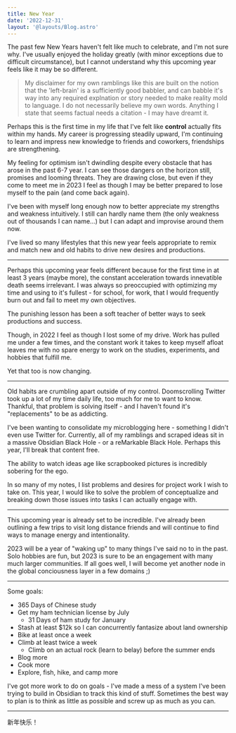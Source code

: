 ```yaml
---
title: New Year
date: '2022-12-31'
layout: '@layouts/Blog.astro'
---
```


The past few New Years haven't felt like much to celebrate, 
and I'm not sure why. 
I've usually enjoyed the holiday greatly (with minor exceptions due to difficult circumstance),
but I cannot understand why this upcoming year feels like it may be so different.

> My disclaimer for my own ramblings like this are built on the notion that the 'left-brain' is a sufficiently good babbler, and can babble it's way into any required explnation or story needed to make reality mold to language. I do not necessarily believe my own words. Anything I state that seems factual needs a citation - I may have dreamt it.

Perhaps this is the first time in my life that I've felt like __control__ actually fits within my hands. My career is progressing steadily upward, I'm continuing to learn and impress new knowledge to friends and coworkers, friendships are strengthening.

My feeling for optimism isn't dwindling despite every obstacle that has arose in the past 6-7 year.
I can see those dangers on the horizon still, promises and looming threats. They are drawing close, but even if they come to meet me in 2023 I feel as though I may be better prepared to lose myself to the pain (and come back again).

I've been with myself long enough now to better appreciate my strengths and weakness intuitively. I still can hardly name them (the only weakness out of thousands I can name...) but I can adapt and improvise around them now.

I've lived so many lifestyles that this new year feels appropriate to remix and match new and old habits to drive new desires and productions.

---

Perhaps this upcoming year feels different because for the first time in at least 3 years (maybe more), the constant acceleration towards innevatible death seems irrelevant. I was always so preoccupied with optimizing my time and using to it's fullest - for school, for work, that I would frequently burn out and fail to meet my own objectives.

The punishing lesson has been a soft teacher of better ways to seek productions and success.

Though, in 2022 I feel as though I lost some of my drive. Work has pulled me under a few times, and the constant work it takes to keep myself afloat leaves me with no spare energy to work on the studies, experiments, and hobbies that fulfill me.

Yet that too is now changing.

---

Old habits are crumbling apart outside of my control. Doomscrolling Twitter took up a lot of my time daily life, too much for me to want to know. Thankful, that problem is solving itself - and I haven't found it's "replacements" to be as addicting.

I've been wanting to consolidate my microblogging here - something I didn't even use Twitter for. Currently, all of my ramblings and scraped ideas sit in a massive Obsidian Black Hole - or a reMarkable Black Hole. Perhaps this year, I'll break that content free.

The ability to watch ideas age like scrapbooked pictures is incredibly sobering for the ego.

In so many of my notes, I list problems and desires for project work I wish to take on. This year, I would like to solve the problem of conceptualize and breaking down those issues into tasks I can actually engage with.

---

This upcoming year is already set to be incredible.
I've already been outlining a few trips to visit long distance friends and will continue to find ways to manage energy and intentionality.

2023 will be a year of "waking up" to many things I've said no to in the past. Solo hobbies are fun, but 2023 is sure to be an engagement with many much larger communities. If all goes well, I will become yet another node in the global conciousness layer in a few domains ;)

---

Some goals:
- 365 Days of Chinese study
- Get my ham technician license by July
    - 31 Days of ham study for January
- Stash at least $12k so I can concurrently fantasize about land ownership
- Bike at least once a week
- Climb at least twice a week
    - Climb on an actual rock (learn to belay) before the summer ends
- Blog more
- Cook more
- Explore, fish, hike, and camp more

I've got more work to do on goals - I've made a mess of a system I've been trying to build in Obsidian to track this kind of stuff.
Sometimes the best way to plan is to think as little as possible and screw up as much as you can.

---

新年快乐！